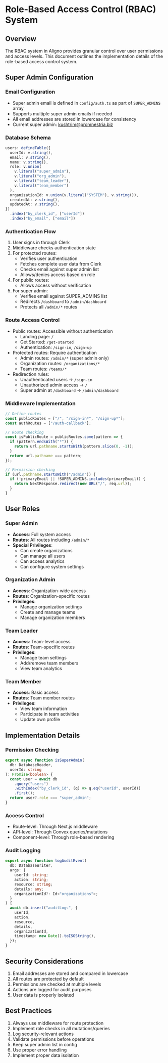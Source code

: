 # Role-Based Access Control (RBAC) System

## Overview
The RBAC system in Aligno provides granular control over user permissions and access levels. This document outlines the implementation details of the role-based access control system.

## Super Admin Configuration

### Email Configuration
- Super admin email is defined in `config/auth.ts` as part of `SUPER_ADMINS` array
- Supports multiple super admin emails if needed
- All email addresses are stored in lowercase for consistency
- Current super admin: kushtrim@promnestria.biz

### Database Schema
```typescript
users: defineTable({
  userId: v.string(),
  email: v.string(),
  name: v.string(),
  role: v.union(
    v.literal("super_admin"),
    v.literal("org_admin"),
    v.literal("team_leader"),
    v.literal("team_member")
  ),
  organizationId: v.union(v.literal("SYSTEM"), v.string()),
  createdAt: v.string(),
  updatedAt: v.string(),
})
  .index("by_clerk_id", ["userId"])
  .index("by_email", ["email"])
```

### Authentication Flow
1. User signs in through Clerk
2. Middleware checks authentication state
3. For protected routes:
   - Verifies user authentication
   - Fetches complete user data from Clerk
   - Checks email against super admin list
   - Allows/denies access based on role
4. For public routes:
   - Allows access without verification
5. For super admin:
   - Verifies email against SUPER_ADMINS list
   - Redirects `/dashboard` to `/admin/dashboard`
   - Protects all `/admin/*` routes

### Route Access Control
- Public routes: Accessible without authentication
  - Landing page: `/`
  - Get Started: `/get-started`
  - Authentication: `/sign-in`, `/sign-up`
- Protected routes: Require authentication
  - Admin routes: `/admin/*` (super admin only)
  - Organization routes: `/organizations/*`
  - Team routes: `/teams/*`
- Redirection rules:
  - Unauthenticated users → `/sign-in`
  - Unauthorized admin access → `/`
  - Super admin at `/dashboard` → `/admin/dashboard`

### Middleware Implementation
```typescript
// Define routes
const publicRoutes = ["/", "/sign-in*", "/sign-up*"];
const authRoutes = ["/auth-callback"];

// Route checking
const isPublicRoute = publicRoutes.some(pattern => {
  if (pattern.endsWith("*")) {
    return url.pathname.startsWith(pattern.slice(0, -1));
  }
  return url.pathname === pattern;
});

// Permission checking
if (url.pathname.startsWith("/admin")) {
  if (!primaryEmail || !SUPER_ADMINS.includes(primaryEmail)) {
    return NextResponse.redirect(new URL("/", req.url));
  }
}
```

## User Roles

### Super Admin
- **Access**: Full system access
- **Routes**: All routes including `/admin/*`
- **Special Privileges**: 
  - Can create organizations
  - Can manage all users
  - Can access analytics
  - Can configure system settings

### Organization Admin
- **Access**: Organization-wide access
- **Routes**: Organization-specific routes
- **Privileges**:
  - Manage organization settings
  - Create and manage teams
  - Manage organization members

### Team Leader
- **Access**: Team-level access
- **Routes**: Team-specific routes
- **Privileges**:
  - Manage team settings
  - Add/remove team members
  - View team analytics

### Team Member
- **Access**: Basic access
- **Routes**: Team member routes
- **Privileges**:
  - View team information
  - Participate in team activities
  - Update own profile

## Implementation Details

### Permission Checking
```typescript
export async function isSuperAdmin(
  db: DatabaseReader,
  userId: string
): Promise<boolean> {
  const user = await db
    .query("users")
    .withIndex("by_clerk_id", (q) => q.eq("userId", userId))
    .first();
  return user?.role === "super_admin";
}
```

### Access Control
- Route-level: Through Next.js middleware
- API-level: Through Convex queries/mutations
- Component-level: Through role-based rendering

### Audit Logging
```typescript
export async function logAuditEvent(
  db: DatabaseWriter,
  args: {
    userId: string;
    action: string;
    resource: string;
    details: any;
    organizationId?: Id<"organizations">;
  }
) {
  await db.insert("auditLogs", {
    userId,
    action,
    resource,
    details,
    organizationId,
    timestamp: new Date().toISOString(),
  });
}
```

## Security Considerations
1. Email addresses are stored and compared in lowercase
2. All routes are protected by default
3. Permissions are checked at multiple levels
4. Actions are logged for audit purposes
5. User data is properly isolated

## Best Practices
1. Always use middleware for route protection
2. Implement role checks in all mutations/queries
3. Log security-relevant actions
4. Validate permissions before operations
5. Keep super admin list in config
6. Use proper error handling
7. Implement proper data isolation